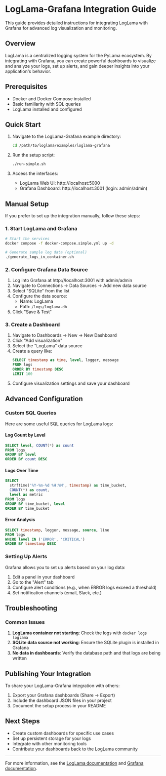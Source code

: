 # LogLama-Grafana Integration Guide

This guide provides detailed instructions for integrating LogLama with Grafana for advanced log visualization and monitoring.

## Overview

LogLama is a centralized logging system for the PyLama ecosystem. By integrating with Grafana, you can create powerful dashboards to visualize and analyze your logs, set up alerts, and gain deeper insights into your application's behavior.

## Prerequisites

- Docker and Docker Compose installed
- Basic familiarity with SQL queries
- LogLama installed and configured

## Quick Start

1. Navigate to the LogLama-Grafana example directory:
   ```bash
   cd /path/to/loglama/examples/loglama-grafana
   ```

2. Run the setup script:
   ```bash
   ./run-simple.sh
   ```

3. Access the interfaces:
   - LogLama Web UI: http://localhost:5000
   - Grafana Dashboard: http://localhost:3001 (login: admin/admin)

## Manual Setup

If you prefer to set up the integration manually, follow these steps:

### 1. Start LogLama and Grafana

```bash
# Start the services
docker compose -f docker-compose.simple.yml up -d

# Generate sample log data (optional)
./generate_logs_in_container.sh
```

### 2. Configure Grafana Data Source

1. Log into Grafana at http://localhost:3001 with admin/admin
2. Navigate to Connections → Data Sources → Add new data source
3. Select "SQLite" from the list
4. Configure the data source:
   - Name: LogLama
   - Path: `/logs/loglama.db`
5. Click "Save & Test"

### 3. Create a Dashboard

1. Navigate to Dashboards → New → New Dashboard
2. Click "Add visualization"
3. Select the "LogLama" data source
4. Create a query like:
   ```sql
   SELECT timestamp as time, level, logger, message 
   FROM logs 
   ORDER BY timestamp DESC 
   LIMIT 100
   ```
5. Configure visualization settings and save your dashboard

## Advanced Configuration

### Custom SQL Queries

Here are some useful SQL queries for LogLama logs:

#### Log Count by Level
```sql
SELECT level, COUNT(*) as count 
FROM logs 
GROUP BY level 
ORDER BY count DESC
```

#### Logs Over Time
```sql
SELECT 
  strftime('%Y-%m-%d %H:%M', timestamp) as time_bucket, 
  COUNT(*) as count, 
  level as metric 
FROM logs 
GROUP BY time_bucket, level 
ORDER BY time_bucket
```

#### Error Analysis
```sql
SELECT timestamp, logger, message, source, line 
FROM logs 
WHERE level IN ('ERROR', 'CRITICAL') 
ORDER BY timestamp DESC
```

### Setting Up Alerts

Grafana allows you to set up alerts based on your log data:

1. Edit a panel in your dashboard
2. Go to the "Alert" tab
3. Configure alert conditions (e.g., when ERROR logs exceed a threshold)
4. Set notification channels (email, Slack, etc.)

## Troubleshooting

### Common Issues

1. **LogLama container not starting**: Check the logs with `docker logs loglama`
2. **SQLite data source not working**: Ensure the SQLite plugin is installed in Grafana
3. **No data in dashboards**: Verify the database path and that logs are being written

## Publishing Your Integration

To share your LogLama-Grafana integration with others:

1. Export your Grafana dashboards (Share → Export)
2. Include the dashboard JSON files in your project
3. Document the setup process in your README

## Next Steps

- Create custom dashboards for specific use cases
- Set up persistent storage for your logs
- Integrate with other monitoring tools
- Contribute your dashboards back to the LogLama community

---

For more information, see the [LogLama documentation](https://github.com/py-lama/loglama) and [Grafana documentation](https://grafana.com/docs/).
